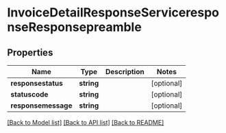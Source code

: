 # InvoiceDetailResponseServiceresponseResponsepreamble

## Properties
Name | Type | Description | Notes
------------ | ------------- | ------------- | -------------
**responsestatus** | **string** |  | [optional] 
**statuscode** | **string** |  | [optional] 
**responsemessage** | **string** |  | [optional] 

[[Back to Model list]](../../README.md#documentation-for-models) [[Back to API list]](../../README.md#documentation-for-api-endpoints) [[Back to README]](../../README.md)

